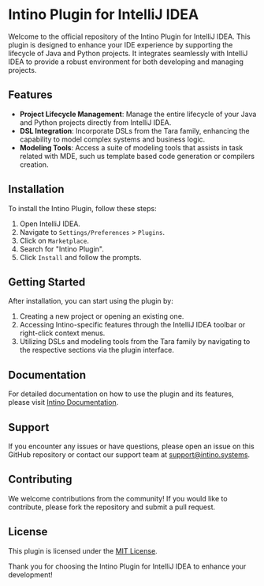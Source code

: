 
# Intino Plugin for IntelliJ IDEA

Welcome to the official repository of the Intino Plugin for IntelliJ IDEA. This plugin is designed to enhance your IDE experience by supporting the lifecycle of Java and Python projects. It integrates seamlessly with IntelliJ IDEA to provide a robust environment for both developing and managing projects.

## Features

- **Project Lifecycle Management**: Manage the entire lifecycle of your Java and Python projects directly from IntelliJ IDEA.
- **DSL Integration**: Incorporate DSLs from the Tara family, enhancing the capability to model complex systems and business logic.
- **Modeling Tools**: Access a suite of modeling tools that assists in task related with MDE, such us template based code generation or compilers creation.

## Installation

To install the Intino Plugin, follow these steps:

1. Open IntelliJ IDEA.
2. Navigate to `Settings/Preferences` > `Plugins`.
3. Click on `Marketplace`.
4. Search for "Intino Plugin".
5. Click `Install` and follow the prompts.

## Getting Started

After installation, you can start using the plugin by:

1. Creating a new project or opening an existing one.
2. Accessing Intino-specific features through the IntelliJ IDEA toolbar or right-click context menus.
3. Utilizing DSLs and modeling tools from the Tara family by navigating to the respective sections via the plugin interface.

## Documentation

For detailed documentation on how to use the plugin and its features, please visit [Intino Documentation](https://intino.systems/wiki/index.php?title=Plugin).

## Support

If you encounter any issues or have questions, please open an issue on this GitHub repository or contact our support team at [support@intino.systems](mailto:support@intino.systems).

## Contributing

We welcome contributions from the community! If you would like to contribute, please fork the repository and submit a pull request.

## License

This plugin is licensed under the [MIT License](LICENSE).

Thank you for choosing the Intino Plugin for IntelliJ IDEA to enhance your development!
